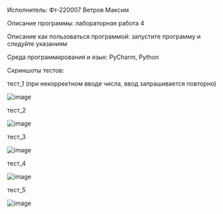 Исполнитель: Фт-220007 Ветров Максим

Описание программы: лабораторная работа 4

Описание как пользоваться программой: запустите программу и следуйте указаниям

Среда программирования и язык: PyCharm, Python

Скриншоты тестов:

тест_1 (при некорректном вводе числа, ввод запрашивается повторно)

![image](https://github.com/ciigann/ATM-machine/assets/146112930/5da6e3d9-929e-45f7-b5a3-5d3e88d562be)

тест_2 

![image](https://github.com/ciigann/ATM-machine/assets/146112930/06efec82-b011-4ab6-b830-50a522c52d24)

тест_3

![image](https://github.com/ciigann/ATM-machine/assets/146112930/27f20884-6693-4133-b457-fc71ee696d73)

тест_4

![image](https://github.com/ciigann/ATM-machine/assets/146112930/9e7a3dc0-73b6-43f3-87f9-b6deb2b05524)

тест_5

![image](https://github.com/ciigann/ATM-machine/assets/146112930/d6f03484-db3a-41da-8432-8bf4b88da687)





